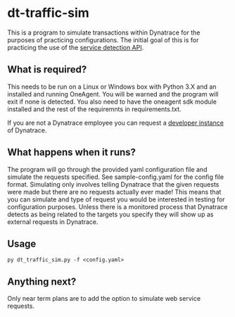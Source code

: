 # dt-traffic-sim
This is a program to simulate transactions within Dynatrace for the purposes of practicing configurations. The initial goal of this is for practicing the use of the [service detection API](https://www.dynatrace.com/support/help/extend-dynatrace/dynatrace-api/configuration-api/service-api/detection-rules/).

## What is required?
This needs to be run on a Linux or Windows box with Python 3.X and an installed and running OneAgent. You will be warned and the program will exit if none is detected. You also need to have the oneagent sdk module installed and the rest of the requiremnts in requirements.txt.

If you are not a Dynatrace employee you can request a [developer instance](https://www.dynatrace.com/developer/trial/) of Dynatrace.

## What happens when it runs?
The program will go through the provided yaml configuration file and simulate the requests specified. See sample-config.yaml for the config file format. Simulating only involves telling Dynatrace that the given requests were made but there are no requests actually ever made! This means that you can simulate and type of request you would be interested in testing for configuration purposes. Unless there is a monitored process that Dynatrace detects as being related to the targets you specify they will show up as external requests in Dynatrace.

## Usage
`py dt_traffic_sim.py -f <config.yaml>`

## Anything next?
Only near term plans are to add the option to simulate web service requests.
